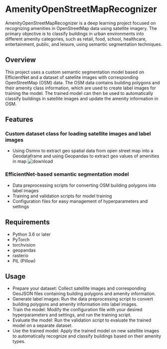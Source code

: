 # AmenityOpenStreetMapRecognizer
AmenityOpenStreetMapRecognizer is a deep learning project focused on recognizing amenities in OpenStreetMap data using satellite imagery. The primary objective is to classify buildings in urban environments into different amenity categories, such as retail, food, school, healthcare, entertainment, public, and leisure, using semantic segmentation techniques.

## Overview
This project uses a custom semantic segmentation model based on EfficientNet and a dataset of satellite images with corresponding OpenStreetMap (OSM) data. The OSM data contains building polygons and their amenity class information, which are used to create label images for training the model. The trained model can then be used to automatically classify buildings in satellite images and update the amenity information in OSM.

## Features
### Custom dataset class for loading satellite images and label images
- Using Osmnx to extract geo spatial data from open street map into a Geodataframe and using Geopandas to extract geo values of amenities in map
![download](https://user-images.githubusercontent.com/92146886/219333765-b746ee07-e997-42bd-b49d-64c31464274a.png)

### EfficientNet-based semantic segmentation model
- Data preprocessing scripts for converting OSM building polygons into label images
- Training and validation scripts for model training
- Configuration files for easy management of hyperparameters and settings

## Requirements
- Python 3.6 or later
- PyTorch
- torchvision
- geopandas
- rasterio
- PIL (Pillow)

## Usage
- Prepare your dataset: Collect satellite images and corresponding GeoJSON files containing building polygons and amenity information.
- Generate label images: Run the data preprocessing script to convert building polygons and amenity information into label images.
- Train the model: Modify the configuration file with your desired hyperparameters and settings, and run the training script.
- Evaluate the model: Run the validation script to evaluate the trained model on a separate dataset.
- Use the trained model: Apply the trained model on new satellite images to automatically recognize and classify buildings based on their amenity types.

